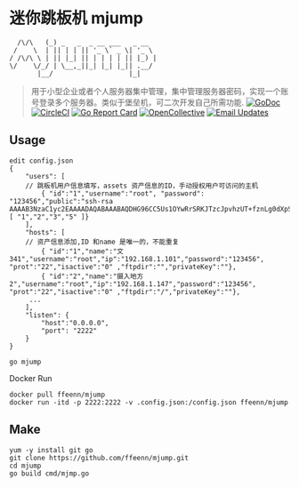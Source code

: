# 迷你跳板机 mjump
```                   
  /\/\   (_) _   _  _ __ ___   _ __  
 /    \  | || | | || '_ \` _ \| '_ \
/ /\/\ \ | || |_| || | | | | || |_) |
\/    \/_/ | \__,_||_| |_| |_|| .__/ 
       |__/                   |_|    
```
> 用于小型企业或者个人服务器集中管理，集中管理服务器密码，实现一个账号登录多个服务器。类似于堡垒机，可二次开发自己所需功能.
[![GoDoc](https://godoc.org/github.com/gliderlabs/ssh?status.svg)](https://godoc.org/github.com/gliderlabs/ssh) 
[![CircleCI](https://img.shields.io/circleci/project/github/gliderlabs/ssh.svg)](https://circleci.com/gh/gliderlabs/ssh)
[![Go Report Card](https://goreportcard.com/badge/github.com/gliderlabs/ssh)](https://goreportcard.com/report/github.com/gliderlabs/ssh) 
[![OpenCollective](https://opencollective.com/ssh/sponsors/badge.svg)](#sponsors)
[![Email Updates](https://img.shields.io/badge/updates-subscribe-yellow.svg)](https://app.convertkit.com/landing_pages/243312)
## Usage
```
edit config.json
{
    "users": [
	// 跳板机用户信息填写，assets 资产信息的ID，手动授权用户可访问的主机
        { "id":"1","username":"root", "password": "123456","public":"ssh-rsa AAAAB3NzaC1yc2EAAAADAQABAAABAQDHG96CC5Us1OYwRrSRKJTzcJpvhzUT+fznLg0dXpSej2wmkfmLh+9Tni5udi4PddzeQgEBJM0wyK93Z3s1ha/Cq9i0DLfGdKsOMP0D5RToEFvvHAVbOOW6ZSsx8MfnovZwLaMcPW1wI0UN5ScSjGp/yLxSzX3TGREQ68VC01pYqcX3Bnxfo+vL6zUVCDTmn3ochLrSp5zohQ1iIMG/A8/36v/+4krMMNCYTSVezt2Uh/cEF80o4g19sth6lKcYB0rAESLo8GytzKbWKvgSOyia3mep08iy7o206Y3YPAlsNQFqRL9rvlP6dLrdwXFca9j0qNfkY7oLb5n7iqjBW/kb","assets":[ "1","2","3","5" ]}
    ],
    "hosts": [
	// 资产信息添加,ID 和name 是唯一的，不能重复
        { "id":"1","name":"文341","username":"root","ip":"192.168.1.101","password":"123456", "prot":"22","isactive":"0" ,"ftpdir":"","privateKey":""},
        { "id":"2","name":"摄入地方2","username":"root","ip":"192.168.1.147","password":"123456", "prot":"22","isactive":"0" ,"ftpdir":"/","privateKey":""},
     ...
    ],
    "listen": {
        "host":"0.0.0.0",
        "port": "2222"
    }
}

go mjump
```
Docker Run
```
docker pull ffeenn/mjump
docker run -itd -p 2222:2222 -v .config.json:/config.json ffeenn/mjump
```
## Make
```
yum -y install git go
git clone https://github.com/ffeenn/mjump.git
cd mjump
go build cmd/mjmp.go 
```